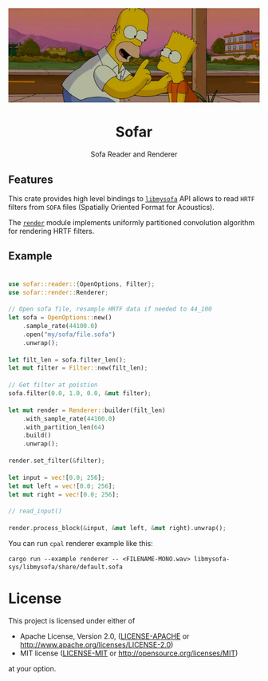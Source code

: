 <div align="center">

<img src="docs/homer-sofar.png"/>

# Sofar
Sofa Reader and Renderer

</div>

## Features
This crate provides high level bindings to [`libmysofa`] API allows to read
`HRTF` filters from `SOFA` files (Spatially Oriented Format for Acoustics).

The [`render`] module implements uniformly partitioned convolution algorithm
for rendering HRTF filters.

[`libmysofa`]: https://github.com/hoene/libmysofa
[`render`]: `crate::render`

## Example

```rust

use sofar::reader::{OpenOptions, Filter};
use sofar::render::Renderer;

// Open sofa file, resample HRTF data if needed to 44_100
let sofa = OpenOptions::new()
    .sample_rate(44100.0)
    .open("my/sofa/file.sofa")
    .unwrap();

let filt_len = sofa.filter_len();
let mut filter = Filter::new(filt_len);

// Get filter at poistion
sofa.filter(0.0, 1.0, 0.0, &mut filter);

let mut render = Renderer::builder(filt_len)
    .with_sample_rate(44100.0)
    .with_partition_len(64)
    .build()
    .unwrap();

render.set_filter(&filter);

let input = vec![0.0; 256];
let mut left = vec![0.0; 256];
let mut right = vec![0.0; 256];

// read_input()

render.process_block(&input, &mut left, &mut right).unwrap();
```

You can run `cpal` renderer example like this:

``` shell
cargo run --example renderer -- <FILENAME-MONO.wav> libmysofa-sys/libmysofa/share/default.sofa

```

# License

This project is licensed under either of

 * Apache License, Version 2.0, ([LICENSE-APACHE](LICENSE-APACHE) or
   http://www.apache.org/licenses/LICENSE-2.0)
 * MIT license ([LICENSE-MIT](LICENSE-MIT) or
   http://opensource.org/licenses/MIT)

at your option.
